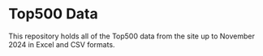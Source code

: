 # Top500 Data

This repository holds all of the Top500 data from the site up to November 2024 in Excel and CSV formats.